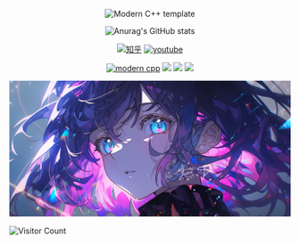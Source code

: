 <div id="title" align=center>

![Modern C++ template][github-sub-title:img]

![Anurag's GitHub stats](https://github-readme-stats.vercel.app/api?username=intern&show_icons=true&theme=radical)

[![知乎](https://img.shields.io/badge/%E7%9F%A5%E4%B9%8E-intern%E7%99%BD-yello)](https://www.zhihu.com/people/dian-jing-xian-ren)
[![youtube](https://img.shields.io/badge/video-YouTube-red)](https://www.youtube.com/channel/UCey35Do4RGewqr-6EiaCJrg)

[![modern cpp](https://img.shields.io/badge/code-Modern%20C++-blue)](https://learn.microsoft.com/zh-cn/cpp/cpp/welcome-back-to-cpp-modern-cpp) 
![](https://img.shields.io/badge/讨厌-学习-yellow) 
![](https://img.shields.io/badge/性格-开朗-red) 
![](https://img.shields.io/badge/爱好-二次元-red)

</div>

![头像](image/头像.jpg)

![Visitor Count](https://profile-counter.glitch.me/intern/count.svg)

[github-sub-title:img]: https://readme-typing-svg.herokuapp.com?font=Segoe+Script&center=true&lines=intern
